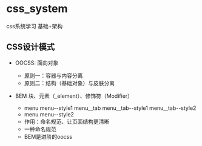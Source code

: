 # css_system
css系统学习    基础+架构

## CSS设计模式
- OOCSS: 面向对象
  - 原则一：容器与内容分离
  - 原则二：结构（基础对象）与皮肤分离

- BEM
  块、元素（_element）、修饰符（Modifier）
  - menu menu--style1 menu__tab menu__tab--style1   menu__tab--style2
  - menu menu--style2
  - 作用：命名规范、让页面结构更清晰
  - 一种命名规范
  - BEM是进阶的oocss
